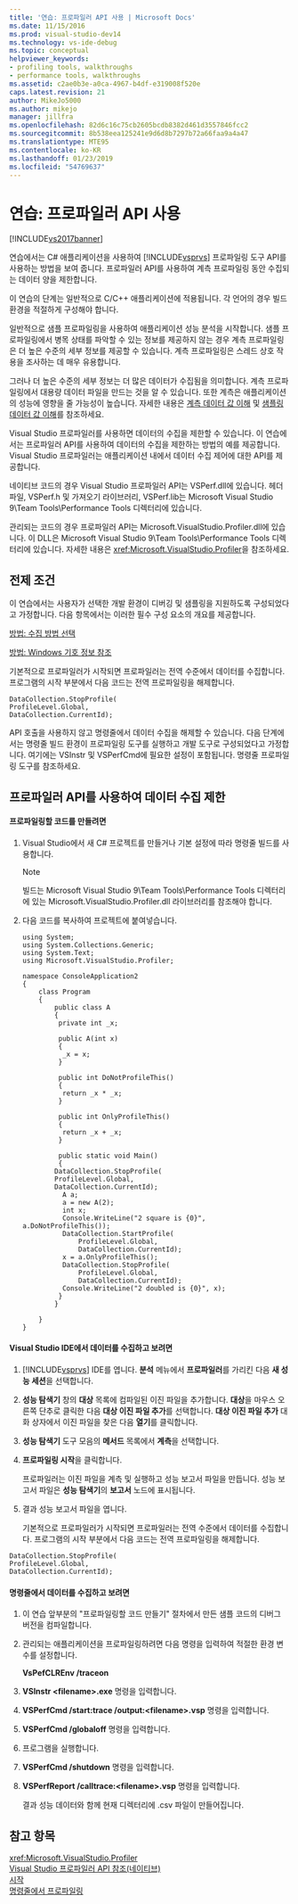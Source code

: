 ```yaml
---
title: '연습: 프로파일러 API 사용 | Microsoft Docs'
ms.date: 11/15/2016
ms.prod: visual-studio-dev14
ms.technology: vs-ide-debug
ms.topic: conceptual
helpviewer_keywords:
- profiling tools, walkthroughs
- performance tools, walkthroughs
ms.assetid: c2ae0b3e-a0ca-4967-b4df-e319008f520e
caps.latest.revision: 21
author: MikeJo5000
ms.author: mikejo
manager: jillfra
ms.openlocfilehash: 82d6c16c75cb2605bcdb8382d461d3557846fcc2
ms.sourcegitcommit: 8b538eea125241e9d6d8b7297b72a66faa9a4a47
ms.translationtype: MTE95
ms.contentlocale: ko-KR
ms.lasthandoff: 01/23/2019
ms.locfileid: "54769637"
---
```

# <a name="walkthrough-using-profiler-apis"></a>연습: 프로파일러 API 사용
[!INCLUDE[vs2017banner](../includes/vs2017banner.md)]

연습에서는 C# 애플리케이션을 사용하여 [!INCLUDE[vsprvs](../includes/vsprvs-md.md)] 프로파일링 도구 API를 사용하는 방법을 보여 줍니다. 프로파일러 API를 사용하여 계측 프로파일링 동안 수집되는 데이터 양을 제한합니다.  
  
 이 연습의 단계는 일반적으로 C/C++ 애플리케이션에 적용됩니다. 각 언어의 경우 빌드 환경을 적절하게 구성해야 합니다.  
  
 일반적으로 샘플 프로파일링을 사용하여 애플리케이션 성능 분석을 시작합니다. 샘플 프로파일링에서 병목 상태를 파악할 수 있는 정보를 제공하지 않는 경우 계측 프로파일링은 더 높은 수준의 세부 정보를 제공할 수 있습니다. 계측 프로파일링은 스레드 상호 작용을 조사하는 데 매우 유용합니다.  
  
 그러나 더 높은 수준의 세부 정보는 더 많은 데이터가 수집됨을 의미합니다. 계측 프로파일링에서 대용량 데이터 파일을 만드는 것을 알 수 있습니다. 또한 계측은 애플리케이션의 성능에 영향을 줄 가능성이 높습니다. 자세한 내용은 [계측 데이터 값 이해](../profiling/understanding-instrumentation-data-values.md) 및 [샘플링 데이터 값 이해](../profiling/understanding-sampling-data-values.md)를 참조하세요.  
  
 Visual Studio 프로파일러를 사용하면 데이터의 수집을 제한할 수 있습니다. 이 연습에서는 프로파일러 API를 사용하여 데이터의 수집을 제한하는 방법의 예를 제공합니다. Visual Studio 프로파일러는 애플리케이션 내에서 데이터 수집 제어에 대한 API를 제공합니다.  
  
 네이티브 코드의 경우 Visual Studio 프로파일러 API는 VSPerf.dll에 있습니다. 헤더 파일, VSPerf.h 및 가져오기 라이브러리, VSPerf.lib는 Microsoft Visual Studio 9\Team Tools\Performance Tools 디렉터리에 있습니다.  
  
 관리되는 코드의 경우 프로파일러 API는 Microsoft.VisualStudio.Profiler.dll에 있습니다. 이 DLL은 Microsoft Visual Studio 9\Team Tools\Performance Tools 디렉터리에 있습니다. 자세한 내용은 <xref:Microsoft.VisualStudio.Profiler>을 참조하세요.  
  
## <a name="prerequisites"></a>전제 조건  
 이 연습에서는 사용자가 선택한 개발 환경이 디버깅 및 샘플링을 지원하도록 구성되었다고 가정합니다. 다음 항목에서는 이러한 필수 구성 요소의 개요를 제공합니다.  
  
 [방법: 수집 방법 선택](../profiling/how-to-choose-collection-methods.md)  
  
 [방법: Windows 기호 정보 참조](../profiling/how-to-reference-windows-symbol-information.md)  
  
 기본적으로 프로파일러가 시작되면 프로파일러는 전역 수준에서 데이터를 수집합니다. 프로그램의 시작 부분에서 다음 코드는 전역 프로파일링을 해제합니다.  
  
```  
DataCollection.StopProfile(  
ProfileLevel.Global,  
DataCollection.CurrentId);  
```  
  
 API 호출을 사용하지 않고 명령줄에서 데이터 수집을 해제할 수 있습니다. 다음 단계에서는 명령줄 빌드 환경이 프로파일링 도구를 실행하고 개발 도구로 구성되었다고 가정합니다. 여기에는 VSInstr 및 VSPerfCmd에 필요한 설정이 포함됩니다. 명령줄 프로파일링 도구를 참조하세요.  
  
## <a name="limiting-data-collection-using-profiler-apis"></a>프로파일러 API를 사용하여 데이터 수집 제한  
  
#### <a name="to-create-the-code-to-profile"></a>프로파일링할 코드를 만들려면  
  
1.  Visual Studio에서 새 C# 프로젝트를 만들거나 기본 설정에 따라 명령줄 빌드를 사용합니다.  
  
    > [!NOTE]
    >  빌드는 Microsoft Visual Studio 9\Team Tools\Performance Tools 디렉터리에 있는 Microsoft.VisualStudio.Profiler.dll 라이브러리를 참조해야 합니다.  
  
2.  다음 코드를 복사하여 프로젝트에 붙여넣습니다.  
  
    ```  
    using System;  
    using System.Collections.Generic;  
    using System.Text;  
    using Microsoft.VisualStudio.Profiler;  
  
    namespace ConsoleApplication2  
    {  
        class Program  
        {  
            public class A  
            {  
             private int _x;  
  
             public A(int x)  
             {  
              _x = x;  
             }  
  
             public int DoNotProfileThis()  
             {  
              return _x * _x;  
             }  
  
             public int OnlyProfileThis()  
             {  
              return _x + _x;  
             }  
  
             public static void Main()  
             {  
            DataCollection.StopProfile(  
            ProfileLevel.Global,  
            DataCollection.CurrentId);  
              A a;  
              a = new A(2);  
              int x;      
              Console.WriteLine("2 square is {0}", a.DoNotProfileThis());  
              DataCollection.StartProfile(  
                  ProfileLevel.Global,  
                  DataCollection.CurrentId);  
              x = a.OnlyProfileThis();  
              DataCollection.StopProfile(  
                  ProfileLevel.Global,   
                  DataCollection.CurrentId);  
              Console.WriteLine("2 doubled is {0}", x);  
             }  
            }  
  
        }  
    }  
    ```  
  
#### <a name="to-collect-and-view-data-in-the-visual-studio-ide"></a>Visual Studio IDE에서 데이터를 수집하고 보려면  
  
1. [!INCLUDE[vsprvs](../includes/vsprvs-md.md)] IDE를 엽니다. **분석** 메뉴에서 **프로파일러**를 가리킨 다음 **새 성능 세션**을 선택합니다.  
  
2. **성능 탐색기** 창의 **대상** 목록에 컴파일된 이진 파일을 추가합니다. **대상**을 마우스 오른쪽 단추로 클릭한 다음 **대상 이진 파일 추가**를 선택합니다. **대상 이진 파일 추가** 대화 상자에서 이진 파일을 찾은 다음 **열기**를 클릭합니다.  
  
3. **성능 탐색기** 도구 모음의 **메서드** 목록에서 **계측**을 선택합니다.  
  
4. **프로파일링 시작**을 클릭합니다.  
  
    프로파일러는 이진 파일을 계측 및 실행하고 성능 보고서 파일을 만듭니다. 성능 보고서 파일은 **성능 탐색기**의 **보고서** 노드에 표시됩니다.  
  
5. 결과 성능 보고서 파일을 엽니다.  
  
   기본적으로 프로파일러가 시작되면 프로파일러는 전역 수준에서 데이터를 수집합니다. 프로그램의 시작 부분에서 다음 코드는 전역 프로파일링을 해제합니다.  
  
```  
DataCollection.StopProfile(  
ProfileLevel.Global,  
DataCollection.CurrentId);  
```  
  
#### <a name="to-collect-and-view-data-at-the-command-line"></a>명령줄에서 데이터를 수집하고 보려면  
  
1.  이 연습 앞부분의 "프로파일링할 코드 만들기" 절차에서 만든 샘플 코드의 디버그 버전을 컴파일합니다.  
  
2.  관리되는 애플리케이션을 프로파일링하려면 다음 명령을 입력하여 적절한 환경 변수를 설정합니다.  
  
     **VsPefCLREnv /traceon**  
  
3.  **VSInstr \<filename>.exe** 명령을 입력합니다.  
  
4.  **VSPerfCmd /start:trace /output:\<filename>.vsp** 명령을 입력합니다.  
  
5.  **VSPerfCmd /globaloff** 명령을 입력합니다.  
  
6.  프로그램을 실행합니다.  
  
7.  **VSPerfCmd /shutdown** 명령을 입력합니다.  
  
8.  **VSPerfReport /calltrace:\<filename>.vsp** 명령을 입력합니다.  
  
     결과 성능 데이터와 함께 현재 디렉터리에 .csv 파일이 만들어집니다.  
  
## <a name="see-also"></a>참고 항목  
 <xref:Microsoft.VisualStudio.Profiler>   
 [Visual Studio 프로파일러 API 참조(네이티브)](../profiling/visual-studio-profiler-api-reference-native.md)   
 [시작](../profiling/getting-started-with-performance-tools.md)   
 [명령줄에서 프로파일링](../profiling/using-the-profiling-tools-from-the-command-line.md)
